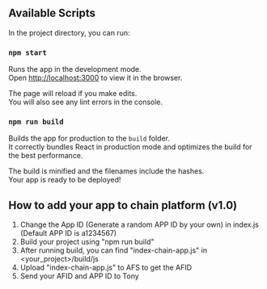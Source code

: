 ## Available Scripts

In the project directory, you can run:

### `npm start`

Runs the app in the development mode.<br />
Open [http://localhost:3000](http://localhost:3000) to view it in the browser.

The page will reload if you make edits.<br />
You will also see any lint errors in the console.

### `npm run build`

Builds the app for production to the `build` folder.<br />
It correctly bundles React in production mode and optimizes the build for the best performance.

The build is minified and the filenames include the hashes.<br />
Your app is ready to be deployed!

## How to add your app to chain platform (v1.0)

1. Change the App ID (Generate a random APP ID by your own) in index.js (Default APP ID is a1234567)
2. Build your project using "npm run build"
3. After running build, you can find "index-chain-app.js" in <your_project>/build/js
4. Upload "index-chain-app.js" to AFS to get the AFID
5. Send your AFID and APP ID to Tony





